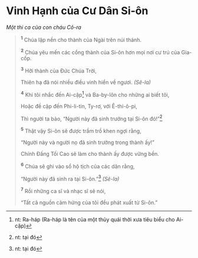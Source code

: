 # Vinh Hạnh của Cư Dân Si-ôn
*Một thi ca của con cháu Cô-ra*

> <sup><b>1</b></sup> Chúa lập nền cho thành của Ngài trên núi thánh.
> 
> <sup><b>2</b></sup> Chúa yêu mến các cổng thành của Si-ôn hơn mọi nơi cư trú của Gia-cốp.
> 
> <sup><b>3</b></sup> Hỡi thành của Ðức Chúa Trời,
> 
> Thiên hạ đã nói nhiều điều vinh hiển về ngươi. *(Sê-la)*
>
> <sup><b>4</b></sup> Khi tôi nhắc đến Ai-cập[^1-beaf0531-89b4-4e3a-a421-8498b881a220] và Ba-by-lôn cho những ai biết tôi,
> 
> Hoặc đề cập đến Phi-li-tin, Ty-rơ, với Ê-thi-ô-pi,
> 
> Thì người ta bảo, “Người này đã sinh trưởng tại Si-ôn đó!”[^2-beaf0531-89b4-4e3a-a421-8498b881a220]
>
> <sup><b>5</b></sup> Thật vậy Si-ôn sẽ được trầm trồ khen ngợi rằng,
> 
> “Người này và người nọ đã sinh trưởng trong thành ấy!”
> 
> Chính Ðấng Tối Cao sẽ làm cho thành ấy được vững bền.
> 
> <sup><b>6</b></sup> Chúa sẽ ghi vào sổ hộ tịch của các dân rằng,
> 
> “Người này đã sinh ra tại Si-ôn.”[^3-beaf0531-89b4-4e3a-a421-8498b881a220] *(Sê-la)*
> 
> <sup><b>7</b></sup> Rồi những ca sĩ và nhạc sĩ sẽ nói,
> 
> “Tất cả nguồn cảm hứng của tôi đều phát xuất từ Si-ôn.”

[^1-beaf0531-89b4-4e3a-a421-8498b881a220]: nt: Ra-háp (Ra-háp là tên của một thủy quái thời xưa tiêu biểu cho Ai-cập)
[^2-beaf0531-89b4-4e3a-a421-8498b881a220]: nt: tại đó
[^3-beaf0531-89b4-4e3a-a421-8498b881a220]: nt: tại đó